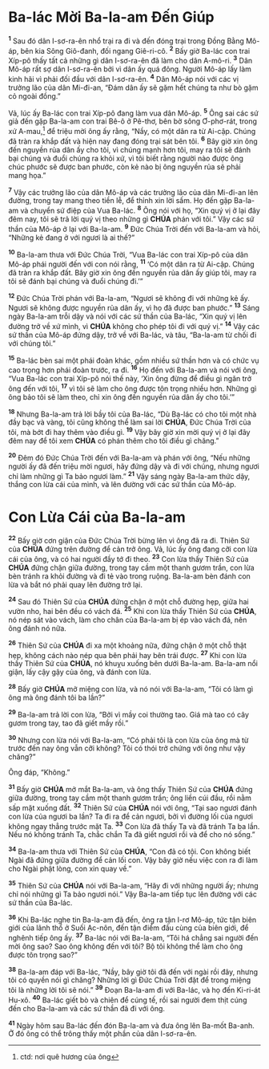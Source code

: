 # Ba-lác Mời Ba-la-am Đến Giúp
<sup><b>1</b></sup> Sau đó dân I-sơ-ra-ên nhổ trại ra đi và đến đóng trại trong Đồng Bằng Mô-áp, bên kia Sông Giô-đanh, đối ngang Giê-ri-cô. <sup><b>2</b></sup> Bấy giờ Ba-lác con trai Xíp-pô thấy tất cả những gì dân I-sơ-ra-ên đã làm cho dân A-mô-ri. <sup><b>3</b></sup> Dân Mô-áp rất sợ dân I-sơ-ra-ên bởi vì dân ấy quá đông. Người Mô-áp lấy làm kinh hãi vì phải đối đầu với dân I-sơ-ra-ên. <sup><b>4</b></sup> Dân Mô-áp nói với các vị trưởng lão của dân Mi-đi-an, “Đám dân ấy sẽ gặm hết chúng ta như bò gặm cỏ ngoài đồng.”

Vả, lúc ấy Ba-lác con trai Xíp-pô đang làm vua dân Mô-áp. <sup><b>5</b></sup> Ông sai các sứ giả đến gặp Ba-la-am con trai Bê-ô ở Pê-thơ, bên bờ sông Ơ-phơ-rát, trong xứ A-mau,[^1-4b580d3a-48d0-4d1d-be90-f70d8b18f046] để triệu mời ông ấy rằng, “Nầy, có một dân ra từ Ai-cập. Chúng đã tràn ra khắp đất và hiện nay đang đóng trại sát bên tôi. <sup><b>6</b></sup> Bây giờ xin ông đến nguyền rủa dân ấy cho tôi, vì chúng mạnh hơn tôi, may ra tôi sẽ đánh bại chúng và đuổi chúng ra khỏi xứ, vì tôi biết rằng người nào được ông chúc phước sẽ được ban phước, còn kẻ nào bị ông nguyền rủa sẽ phải mang họa.”

<sup><b>7</b></sup> Vậy các trưởng lão của dân Mô-áp và các trưởng lão của dân Mi-đi-an lên đường, trong tay mang theo tiền lễ, để thỉnh xin lời sấm. Họ đến gặp Ba-la-am và chuyển sứ điệp của Vua Ba-lác. <sup><b>8</b></sup> Ông nói với họ, “Xin quý vị ở lại đây đêm nay, tôi sẽ trả lời quý vị theo những gì **CHÚA** phán với tôi.” Vậy các sứ thần của Mô-áp ở lại với Ba-la-am. <sup><b>9</b></sup> Đức Chúa Trời đến với Ba-la-am và hỏi, “Những kẻ đang ở với ngươi là ai thế?”

<sup><b>10</b></sup> Ba-la-am thưa với Đức Chúa Trời, “Vua Ba-lác con trai Xíp-pô của dân Mô-áp phái người đến với con nói rằng, <sup><b>11</b></sup> ‘Có một dân ra từ Ai-cập. Chúng đã tràn ra khắp đất. Bây giờ xin ông đến nguyền rủa dân ấy giúp tôi, may ra tôi sẽ đánh bại chúng và đuổi chúng đi.’”

<sup><b>12</b></sup> Đức Chúa Trời phán với Ba-la-am, “Ngươi sẽ không đi với những kẻ ấy. Ngươi sẽ không được nguyền rủa dân ấy, vì họ đã được ban phước.” <sup><b>13</b></sup> Sáng ngày Ba-la-am trỗi dậy và nói với các sứ thần của Ba-lác, “Xin quý vị lên đường trở về xứ mình, vì **CHÚA** không cho phép tôi đi với quý vị.” <sup><b>14</b></sup> Vậy các sứ thần của Mô-áp đứng dậy, trở về với Ba-lác, và tâu, “Ba-la-am từ chối đi với chúng tôi.”

<sup><b>15</b></sup> Ba-lác bèn sai một phái đoàn khác, gồm nhiều sứ thần hơn và có chức vụ cao trọng hơn phái đoàn trước, ra đi. <sup><b>16</b></sup> Họ đến với Ba-la-am và nói với ông, “Vua Ba-lác con trai Xíp-pô nói thế này, ‘Xin ông đừng để điều gì ngăn trở ông đến với tôi, <sup><b>17</b></sup> vì tôi sẽ làm cho ông được tôn trọng nhiều hơn. Những gì ông bảo tôi sẽ làm theo, chỉ xin ông đến nguyền rủa dân ấy cho tôi.’”

<sup><b>18</b></sup> Nhưng Ba-la-am trả lời bầy tôi của Ba-lác, “Dù Ba-lác có cho tôi một nhà đầy bạc và vàng, tôi cũng không thể làm sai lời **CHÚA**, Đức Chúa Trời của tôi, mà bớt đi hay thêm vào điều gì. <sup><b>19</b></sup> Vậy bây giờ xin mời quý vị ở lại đây đêm nay để tôi xem **CHÚA** có phán thêm cho tôi điều gì chăng.”

<sup><b>20</b></sup> Đêm đó Đức Chúa Trời đến với Ba-la-am và phán với ông, “Nếu những người ấy đã đến triệu mời ngươi, hãy đứng dậy và đi với chúng, nhưng ngươi chỉ làm những gì Ta bảo ngươi làm.” <sup><b>21</b></sup> Vậy sáng ngày Ba-la-am thức dậy, thắng con lừa cái của mình, và lên đường với các sứ thần của Mô-áp.

# Con Lừa Cái của Ba-la-am
<sup><b>22</b></sup> Bấy giờ cơn giận của Đức Chúa Trời bừng lên vì ông đã ra đi. Thiên Sứ của **CHÚA** đứng trên đường để cản trở ông. Vả, lúc ấy ông đang cỡi con lừa cái của ông, và có hai người đầy tớ đi theo. <sup><b>23</b></sup> Con lừa thấy Thiên Sứ của **CHÚA** đứng chận giữa đường, trong tay cầm một thanh gươm trần, con lừa bèn tránh ra khỏi đường và đi tẻ vào trong ruộng. Ba-la-am bèn đánh con lừa và bắt nó phải quay lên đường trở lại.

<sup><b>24</b></sup> Sau đó Thiên Sứ của **CHÚA** đứng chận ở một chỗ đường hẹp, giữa hai vườn nho, hai bên đều có vách đá. <sup><b>25</b></sup> Khi con lừa thấy Thiên Sứ của **CHÚA**, nó nép sát vào vách, làm cho chân của Ba-la-am bị ép vào vách đá, nên ông đánh nó nữa.

<sup><b>26</b></sup> Thiên Sứ của **CHÚA** đi xa một khoảng nữa, đứng chận ở một chỗ thật hẹp, không cách nào nép qua bên phải hay bên trái được. <sup><b>27</b></sup> Khi con lừa thấy Thiên Sứ của **CHÚA**, nó khuỵu xuống bên dưới Ba-la-am. Ba-la-am nổi giận, lấy cậy gậy của ông, và đánh con lừa.

<sup><b>28</b></sup> Bấy giờ **CHÚA** mở miệng con lừa, và nó nói với Ba-la-am, “Tôi có làm gì ông mà ông đánh tôi ba lần?”

<sup><b>29</b></sup> Ba-la-am trả lời con lừa, “Bởi vì mầy coi thường tao. Giá mà tao có cây gươm trong tay, tao đã giết mầy rồi.”

<sup><b>30</b></sup> Nhưng con lừa nói với Ba-la-am, “Có phải tôi là con lừa của ông mà từ trước đến nay ông vẫn cỡi không? Tôi có thói trở chứng với ông như vậy chăng?”

Ông đáp, “Không.”

<sup><b>31</b></sup> Bấy giờ **CHÚA** mở mắt Ba-la-am, và ông thấy Thiên Sứ của **CHÚA** đứng giữa đường, trong tay cầm một thanh gươm trần; ông liền cúi đầu, rồi nằm sấp mặt xuống đất. <sup><b>32</b></sup> Thiên Sứ của **CHÚA** nói với ông, “Tại sao ngươi đánh con lừa của ngươi ba lần? Ta đi ra để cản ngươi, bởi vì đường lối của ngươi không ngay thẳng trước mặt Ta. <sup><b>33</b></sup> Con lừa đã thấy Ta và đã tránh Ta ba lần. Nếu nó không tránh Ta, chắc chắn Ta đã giết ngươi rồi và để cho nó sống.”

<sup><b>34</b></sup> Ba-la-am thưa với Thiên Sứ của **CHÚA**, “Con đã có tội. Con không biết Ngài đã đứng giữa đường để cản lối con. Vậy bây giờ nếu việc con ra đi làm cho Ngài phật lòng, con xin quay về.”

<sup><b>35</b></sup> Thiên Sứ của **CHÚA** nói với Ba-la-am, “Hãy đi với những người ấy; nhưng chỉ nói những gì Ta bảo ngươi nói.” Vậy Ba-la-am tiếp tục lên đường với các sứ thần của Ba-lác.

<sup><b>36</b></sup> Khi Ba-lác nghe tin Ba-la-am đã đến, ông ra tận I-rơ Mô-áp, tức tận biên giới của lãnh thổ ở Suối Ạc-nôn, đến tận điểm đầu cùng của biên giới, để nghênh tiếp ông ấy. <sup><b>37</b></sup> Ba-lác nói với Ba-la-am, “Tôi há chẳng sai người đến mời ông sao? Sao ông không đến với tôi? Bộ tôi không thể làm cho ông được tôn trọng sao?”

<sup><b>38</b></sup> Ba-la-am đáp với Ba-lác, “Nầy, bây giờ tôi đã đến với ngài rồi đây, nhưng tôi có quyền nói gì chăng? Những lời gì Đức Chúa Trời đặt để trong miệng tôi là những lời tôi sẽ nói.” <sup><b>39</b></sup> Đoạn Ba-la-am đi với Ba-lác, và họ đến Ki-ri-át Hu-xô. <sup><b>40</b></sup> Ba-lác giết bò và chiên để cúng tế, rồi sai người đem thịt cúng đến cho Ba-la-am và các sứ thần đã đi với ông.

<sup><b>41</b></sup> Ngày hôm sau Ba-lác đến đón Ba-la-am và đưa ông lên Ba-mốt Ba-anh. Ở đó ông có thể trông thấy một phần của dân I-sơ-ra-ên.

[^1-4b580d3a-48d0-4d1d-be90-f70d8b18f046]: ctd: nơi quê hương của ông